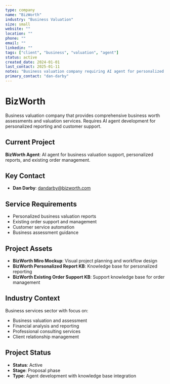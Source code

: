 ```yaml
---
type: company
name: "BizWorth"
industry: "Business Valuation"
size: small
website: ""
location: ""
phone: ""
email: ""
linkedin: ""
tags: ["client", "business", "valuation", "agent"]
status: active
created_date: 2024-01-01
last_contact: 2025-01-11
notes: "Business valuation company requiring AI agent for personalized reports and order support"
primary_contact: "dan-darby"
---
```


# BizWorth

Business valuation company that provides comprehensive business worth assessments and valuation services. Requires AI agent development for personalized reporting and customer support.

## Current Project

**BizWorth Agent**: AI agent for business valuation support, personalized reports, and existing order management.

## Key Contact

- **Dan Darby**: dandarby@bizworth.com

## Service Requirements

- Personalized business valuation reports
- Existing order support and management
- Customer service automation
- Business assessment guidance

## Project Assets

- **BizWorth Miro Mockup**: Visual project planning and workflow design
- **BizWorth Personalized Report KB**: Knowledge base for personalized reporting
- **BizWorth Existing Order Support KB**: Support knowledge base for order management

## Industry Context

Business services sector with focus on:
- Business valuation and assessment
- Financial analysis and reporting
- Professional consulting services
- Client relationship management

## Project Status

- **Status**: Active
- **Stage**: Proposal phase
- **Type**: Agent development with knowledge base integration